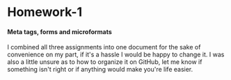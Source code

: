 Homework-1
==========

#### Meta tags, forms and microformats

I combined all three assignments into one document for the sake of convenience on my part, if it's a hassle I would be happy to change it. I was also a little unsure as to how to organize it on GitHub, let me know if something isn't right or if anything would make you're life easier.
